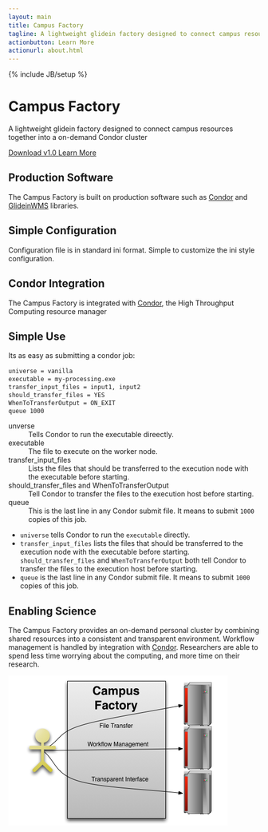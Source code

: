 ```yaml
---
layout: main
title: Campus Factory
tagline: A lightweight glidein factory designed to connect campus resources together into a on-demand Condor cluster
actionbutton: Learn More
actionurl: about.html
---
```

{% include JB/setup %}

<div class="row-fluid">
<div class="hero-unit">
<h1>Campus Factory</h1>
<p>A lightweight glidein factory designed to connect campus resources together into a on-demand Condor cluster</p>
<p>
<a href="https://github.com/djw8605/campus-factory/zipball/v1.0" class="btn btn-primary btn-large">
Download v1.0
</a>
<a class="btn btn-info btn-large" href="about.html">
Learn More
</a>
</p>
</div>
</div>
<div class="row-fluid">
<div class="span4">
<div class="well">
<h2>Production Software</h2>
<p>
The Campus Factory is built on production software such as <a href="http://research.cs.wisc.edu/condor/">Condor</a> and <a href="http://www.uscms.org/SoftwareComputing/Grid/WMS/glideinWMS/">GlideinWMS</a> libraries.
</p>
</div>
</div> <!-- END SPAN -->
<div class="span4">
<div class="well">
<h2>Simple Configuration</h2>
<p>
Configuration file is in standard ini format.  Simple to customize the ini style configuration.
</p>
</div>
</div> <!-- END SPAN -->
<div class="span4">
<div class="well">
<h2>Condor Integration</h2>
<p>
The Campus Factory is integrated with <a href="http://research.cs.wisc.edu/condor/">Condor</a>, the High Throughput Computing resource manager
</p>
</div>
</div> <!-- END SPAN -->
</div>

<div class="row-fluid">
<div class="span6">

<h2> Simple Use </h2>
<p>
Its as easy as submitting a condor job: </p>

<pre>
<code>universe = vanilla
executable = my-processing.exe
transfer_input_files = input1, input2
should_transfer_files = YES
WhenToTransferOutput = ON_EXIT
queue 1000</code> 
</pre>

<dl>

<dt>unverse</dt>
<dd>Tells Condor to run the executable direectly.</dd>

<dt>executable</dt>
<dd>The file to execute on the worker node.</dd>

<dt>transfer_input_files</dt>
<dd>Lists the files that should be transferred to the execution node with the executable before starting.</dd>

<dt>should_transfer_files and WhenToTransferOutput</dt>
<dd>Tell Condor to transfer the files to the execution host before starting.</dd>

<dt>queue</dt>
<dd>This is the last line in any Condor submit file.  It means to submit <code>1000</code> copies of this job.</dd>

</dl>

<ul>
<li><code>universe</code> tells Condor to run the <code>executable</code> directly.  </li>

<li><code>transfer_input_files</code> lists the files that should be transferred to the execution node with the executable before starting.  <code>should_transfer_files</code> and <code>WhenToTransferOutput</code> both tell Condor to transfer the files to the execution host before starting.  </li>

<li>
<code>queue</code> is the last line in any Condor submit file.  It means to submit <code>1000</code> copies of this job.
</li>
</ul>

</div><!-- end span -->
<div class="span6">
<h2>Enabling Science</h2>
<p>The Campus Factory provides an on-demand personal cluster by combining shared resources into a consistent and transparent environment.  Workflow management is handled by integration with <a href="http://research.cs.wisc.edu/condor/">Condor</a>.  Researchers are able to spend less time worrying about the computing, and more time on their research.</p>
<div class="thumbnail">
<img src="assets/images/campus-factory-title.png">
</div>



</div> <!-- end span -->
</div> 

